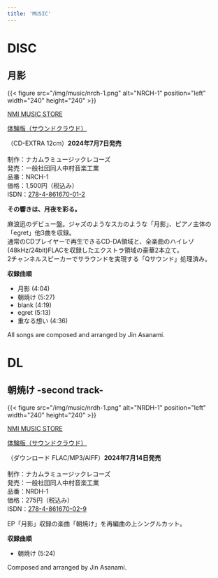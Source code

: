 ```yaml
---
title: 'MUSIC'
---
```


# DISC
## 月影
{{< figure src="/img/music/nrch-1.png" alt="NRCH-1" position="left" width="240" height="240" >}}

[NMI MUSIC STORE](https://nmimusic.booth.pm/items/5865685)

[体験版（サウンドクラウド）](https://soundcloud.com/hayatehay/tsukikage-crossfade)

（CD-EXTRA 12cm）**2024年7月7日発売**<br>
<br>
制作：ナカムラミュージックレコーズ<br>
発売：一般社団同人中村音楽工業<br>
品番：NRCH-1<br>
価格：1,500円（税込み）<br>
ISDN：[278-4-861670-01-2](https://isdn.jp/2784861670012)

**その響きは、月夜を彩る。**

麻浪迅のデビュー盤。ジャズのようなスカのような「月影」、ピアノ主体の「egret」他3曲を収録。<br>
通常のCDプレイヤーで再生できるCD-DA領域と、全楽曲のハイレゾ(48kHz/24bit)FLACを収録したエクストラ領域の豪華2本立て。<br>
2チャンネルスピーカーでサラウンドを実現する「Qサウンド」処理済み。

**収録曲順**
- 月影 (4:04)
- 朝焼け (5:27)
- blank (4:19)
- egret (5:13)
- 重なる想い (4:36)

All songs are composed and arranged by Jin Asanami.

# DL
## 朝焼け -second track-

{{< figure src="/img/music/nrdh-1.png" alt="NRDH-1" position="left" width="240" height="240" >}}

[NMI MUSIC STORE](https://nmimusic.booth.pm/items/5865685)

[体験版（サウンドクラウド）](https://soundcloud.com/hayatehay/tsukikage-crossfade)

（ダウンロード FLAC/MP3/AIFF）**2024年7月14日発売**<br>
<br>
制作：ナカムラミュージックレコーズ<br>
発売：一般社団同人中村音楽工業<br>
品番：NRDH-1<br>
価格：275円（税込み）<br>
ISDN：[278-4-861670-02-9](https://isdn.jp/2784861670029)

EP「月影」収録の楽曲「朝焼け」を再編曲の上シングルカット。

**収録曲順**
- 朝焼け (5:24)

Composed and arranged by Jin Asanami.
